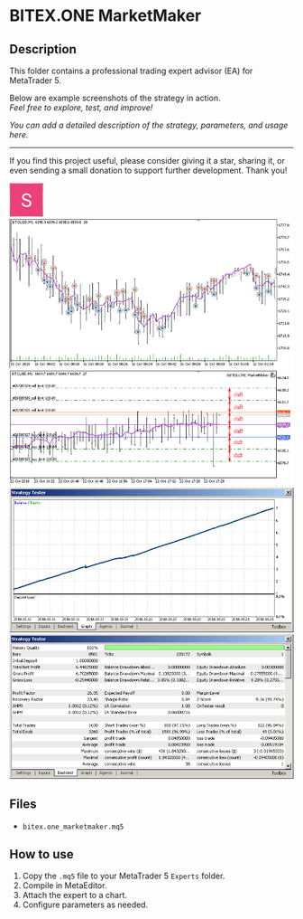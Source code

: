 # BITEX.ONE MarketMaker

## Description
This folder contains a professional trading expert advisor (EA) for MetaTrader 5.

Below are example screenshots of the strategy in action.  
*Feel free to explore, test, and improve!*

*You can add a detailed description of the strategy, parameters, and usage here.*

---

If you find this project useful, please consider giving it a star, sharing it, or even sending a small donation to support further development. Thank you!

![Screenshot](5DDDD339-1F00.png)
![Screenshot](deals.png)
![Screenshot](orders__1.png)
![Screenshot](tester_equity.png)
![Screenshot](tester_stats.png)

## Files
- `bitex.one_marketmaker.mq5`

## How to use
1. Copy the `.mq5` file to your MetaTrader 5 `Experts` folder.
2. Compile in MetaEditor.
3. Attach the expert to a chart.
4. Configure parameters as needed.
